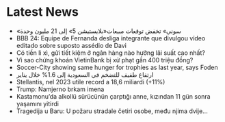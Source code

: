 # Latest News
-  «سوني» تخفض توقعات مبيعات«بلايستيشن 5» إلى 21 مليون وحدة
-  BBB 24: Equipe de Fernanda desliga integrante que divulgou vídeo editado sobre suposto assédio de Davi
-  Có tiền lì xì, gửi tiết kiệm ở ngân hàng nào hưởng lãi suất cao nhất?
-  Vì sao chứng khoán VietinBank bị xử phạt gần 400 triệu đồng?
-  Soccer-City showing same hunger for trophies as last year, says Foden
-  ارتفاع طفيف للتضخم في السعودية إلى 1.6% خلال يناير
-  Stellantis, nel 2023 utile record a 18,6 miliardi (+11%)
-  Trump: Namjerno brkam imena
-  Kastamonu’da alkollü sürücünün çarptığı anne, kızından 11 gün sonra yaşamını yitirdi
-  Tragedija u Baru: U požaru stradale četiri osobe, među njima dvije...
